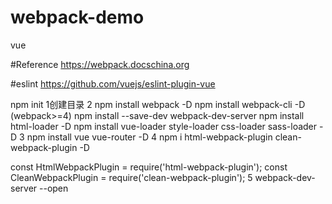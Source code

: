 # webpack-demo
vue

#Reference
https://webpack.docschina.org

#eslint
https://github.com/vuejs/eslint-plugin-vue

npm init
1创建目录
2
npm install webpack -D
npm install webpack-cli -D  (webpack>=4)
npm install --save-dev webpack-dev-server
npm install html-loader -D 
npm install vue-loader style-loader css-loader sass-loader -D 
3
npm install vue vue-router -D
4
npm i html-webpack-plugin clean-webpack-plugin -D

const HtmlWebpackPlugin = require('html-webpack-plugin');
const CleanWebpackPlugin = require('clean-webpack-plugin');
5
webpack-dev-server --open








